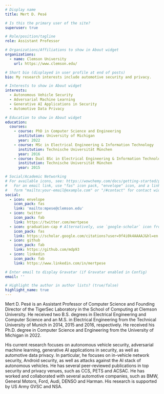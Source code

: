 ```yaml
---
# Display name
title: Mert D. Pesé

# Is this the primary user of the site?
superuser: true

# Role/position/tagline
role: Assistant Professor

# Organizations/Affiliations to show in About widget
organizations:
  - name: Clemson University
    url: https://www.clemson.edu/

# Short bio (displayed in user profile at end of posts)
bio: My research interests include automotive security and privacy.

# Interests to show in About widget
interests:
  - Autonomous Vehicle Security
  - Adversarial Machine Learning
  - Generative AI Applications in Security
  - Automotive Data Privacy

# Education to show in About widget
education:
  courses:
    - course: PhD in Computer Science and Engineering
      institution: University of Michigan
      year: 2022
    - course: MSc in Electrical Engineering & Information Technology
      institution: Technische Universität München
      year: 2016
    - course: Dual BSc in Electrical Engineering & Information Technology and Computer Science
      institution: Technische Universität München
      year: 2015

# Social/Academic Networking
# For available icons, see: https://wowchemy.com/docs/getting-started/page-builder/#icons
#   For an email link, use "fas" icon pack, "envelope" icon, and a link in the
#   form "mailto:your-email@example.com" or "/#contact" for contact widget.
social:
  - icon: envelope
    icon_pack: fas
    link: 'mailto:mpese@clemson.edu'
  - icon: twitter
    icon_pack: fab
    link: https://twitter.com/mertpese
  - icon: graduation-cap # Alternatively, use `google-scholar` icon from `ai` icon pack
    icon_pack: fas
    link: https://scholar.google.com/citations?user=9f4i0k4AAAAJ&hl=en
  - icon: github
    icon_pack: fab
    link: https://github.com/mdp93
  - icon: linkedin
    icon_pack: fab
    link: https://www.linkedin.com/in/mertpese

# Enter email to display Gravatar (if Gravatar enabled in Config)
email: ''

# Highlight the author in author lists? (true/false)
highlight_name: true
---
```


Mert D. Pesé is an Assistant Professor of Computer Science and Founding Director of the TigerSec Laboratory in the School of Computing at Clemson University. He received two B.S. degrees in Electrical Engineering and Computer Science and an M.S. in Electrical Engineering from the Technical University of Munich in 2014, 2015 and 2016, respectively. He received his Ph.D. degree in Computer Science and Engineering from the University of Michigan in 2022.

His current research focuses on autonomous vehicle security, adversarial machine learning, generative AI applications in security, as well as automotive data privacy. In particular, he focuses on in-vehicle network security, Android security, as well as attacks against the AI stack of autonomous vehicles. He has several peer-reviewed publications in top security and privacy venues, such as CCS, PETS and ACSAC. He has worked and collaborated with several automotive companies, such as BMW, General Motors, Ford, Audi, DENSO and Harman. His research is supported by US Army GVSC and NSA.
